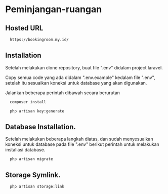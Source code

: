 # Peminjangan-ruangan

## Hosted URL
```bash
  https://bookingroom.my.id/
```

## Installation

Setelah melakukan clone repository, buat file ".env" didalam project laravel. <br>

Copy semua code yang ada didalam ".env.example" kedalam file ".env", setelah itu sesuaikan koneksi untuk database yang akan digunakan. <br>

Jalankan beberapa perintah dibawah secara berurutan
```bash
  composer install
```

```bash
  php artisan key:generate
```
## Database Installation.

Setelah melakukan beberapa langkah diatas, dan sudah menyesuaikan koneksi untuk database pada file ".env" berikut perintah untuk melakukan installasi database.
```bash
  php artisan migrate
```

## Storage Symlink.
```bash
  php artisan storage:link
```
